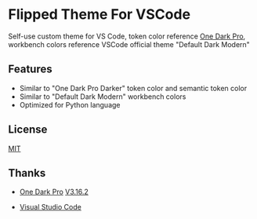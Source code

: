 # Flipped Theme For VSCode

Self-use custom theme for VS Code, token color reference [One Dark Pro](https://github.com/Binaryify/OneDark-Pro), workbench colors reference VSCode official theme "Default Dark Modern"

## Features
- Similar to "One Dark Pro Darker" token color and semantic token color
- Similar to "Default Dark Modern" workbench colors
- Optimized for Python language



## License

[MIT](https://github.com/yaojia25/flipped-theme#MIT-1-ov-file)

## Thanks

- [One Dark Pro](https://github.com/Binaryify/OneDark-Pro) [V3.16.2](https://github.com/Binaryify/OneDark-Pro/releases/tag/3.16.2)

- [Visual Studio Code](https://code.visualstudio.com/)


